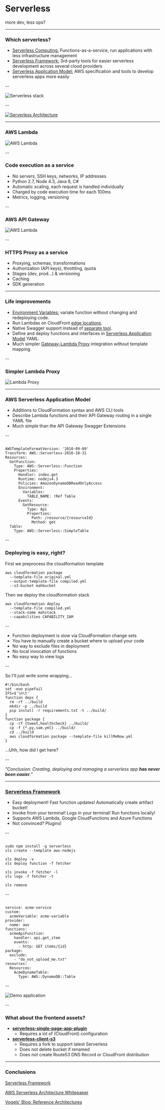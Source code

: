 
# Serverless

more dev, less ops?

---

### Which serverless?

- [Serverless Computing:](https://en.wikipedia.org/wiki/Serverless_computing) Functions-as-a-service, run applications with less infrastructure management
- [Serverless Framework:](https://github.com/serverless/serverless) 3rd-party tools for easier serverless development across several cloud providers
- [Serverless Application Model:](https://github.com/awslabs/serverless-application-model) AWS specification and tools to develop serverless apps more easily

--

![Serverless stack](assets/images/serverless_stack.png)

--

[![Serverless Architecture](assets/images/aws_serverless_architecture.png)](https://github.com/awslabs/lambda-refarch-webapp)
<!-- .slide: data-background="#fff" -->

---

### AWS Lambda

![AWS Lambda](assets/images/lambda_flow.png)

--

### Code execution as a service

- No servers, SSH keys, networks, IP addresses
- Python 2.7, Node 4.3, Java 8, C#
- Automatic scaling, each request is handled individually
- Charged by code execution time for each 100ms
- Metrics, logging, versioning

--

### AWS API Gateway

![AWS Lambda](assets/images/apigateway_flow.png)

--

### HTTPS Proxy as a service

- Proxying, schemas, transformations
- Authorization (API keys), throttling, quota
- Stages (dev, prod...) & versioning
- Caching
- SDK generation

---

### Life improvements

- [Environment Variables:](https://aws.amazon.com/blogs/aws/new-for-aws-lambda-environment-variables-and-serverless-application-model/) variate function without changing and redeploying code.
- Run Lambdas on CloudFront [edge locations](https://aws.amazon.com/blogs/aws/coming-soon-lambda-at-the-edge/).
- Native Swagger support instead of [separate tool](https://github.com/awslabs/aws-apigateway-importer).
- Define and deploy functions and interfaces in [Serverless Application Model](https://github.com/awslabs/serverless-application-model) YAML.
- Much simpler [Gateway-Lambda Proxy](http://docs.aws.amazon.com/apigateway/latest/developerguide/api-gateway-set-up-simple-proxy.html) integration without template mapping.

--

### Simpler Lambda Proxy

![Lambda Proxy](assets/images/lambda_proxy.png)

---

### AWS Serverless Application Model

- Additions to CloudFormation syntax and AWS CLI tools
- Describe Lambda functions and their API Gateway routing in a single YAML file
- Much simple than the API Gateway Swagger Extensions

--

<pre><code data-trim="" class="yaml">
AWSTemplateFormatVersion: '2010-09-09'
Transform: AWS::Serverless-2016-10-31
Resources:
  GetFunction:
    Type: AWS::Serverless::Function
    Properties:
      Handler: index.get
      Runtime: nodejs4.3
      Policies: AmazonDynamoDBReadOnlyAccess
      Environment:
        Variables:
          TABLE_NAME: !Ref Table
      Events:
        GetResource:
          Type: Api
          Properties:
            Path: /resource/{resourceId}
            Method: get
  Table:
    Type: AWS::Serverless::SimpleTable
</code></pre>

--

### Deploying is easy, right?

First we preprocess the cloudformation template

    aws cloudformation package
      --template-file original.yml
      --output-template-file compiled.yml
      --s3-bucket mahbucket

Then we deploy the cloudformation stack

    aws cloudformation deploy
      --template-file compiled.yml
      --stack-name mahstack
      --capabilities CAPABILITY_IAM

--

- Function deployment is slow via CloudFormation change sets
- You have to manually create a bucket where to upload your code
- No way to exclude files in deployment
- No local invocation of functions
- No easy way to view logs

--

So I'll just write some wrapping...

```
#!/bin/bash
set -euo pipefail
IFS=$'\n\t'
function deps {
  rm -rf ../build
  mkdir -p ../build
  pip install -r requirements.txt -t ../build/
}
function package {
  cp -rf {tweet,healthcheck} ../build/
  cp -f {*.py,sam.yml} ../build/
  cd ../build
  aws cloudformation package --template-file killMeNow.yml
}
```

...Uhh, how did I get here?

--

*"Conclusion: Creating, deploying and managing a serverless app **has never been easier**."*

---

### [Serverless Framework](https://serverless.com/)

- Easy deployment! Fast function updates! Automatically create artifact bucket!
- Invoke from your terminal! Logs in your terminal! Run functions locally!
- Supports AWS Lambda, Google CloudFunctions and Azure Functions
- Not convinced? Plugins!

--

<pre><code data-trim="" class="python">
sudo npm install -g serverless
sls create --template aws-nodejs

sls deploy -v
sls deploy function -f fetcher

sls invoke -f fetcher -l
sls logs -f fetcher -t

sls remove
</code></pre>

--

<pre><code data-trim="" class="yaml">
service: acme-service
custom:
  acmeVariable: acme-variable
provider:
  name: aws
functions:
  acmeApiFunction:
    handler: api.get_item
    events:
      - http: GET items/{id}
package:
  exclude:
    - "do_not_upload_me.txt"
resources:
  Resources:
    AcmeDynamoTable:
      Type: AWS::DynamoDB::Table
</code></pre>

--

![Demo application](assets/images/demo_application_architecture.png)

--

### What about the frontend assets?

- **[serverless-single-page-app-plugin](https://github.com/serverless/examples/tree/master/aws-node-single-page-app-via-cloudfront)**
  - Requires a lot of (CloudFront) configuration
- **[serverless-client-s3](https://github.com/serverless/serverless-client-s3)**
  - Requires a fork to support latest Serverless
  - Does not delete bucket if renamed
  - Does not create Route53 DNS Record or CloudFront distribution

---

### Conclusions

[Serverless Framework](https://serverless.com/)

[AWS Serverless Architecture Whitepaper](https://d0.awsstatic.com/whitepapers/AWS_Serverless_Multi-Tier_Architectures.pdf)

[Vogels' Blog: Reference Architectures](http://www.allthingsdistributed.com/2016/06/aws-lambda-serverless-reference-architectures.html)
